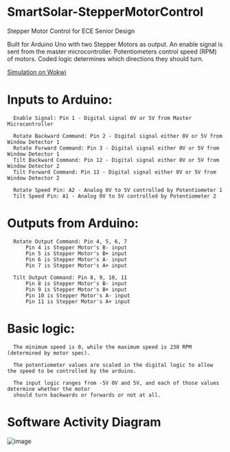 # SmartSolar-StepperMotorControl
Stepper Motor Control for ECE Senior Design 

Built for Arduino Uno with two Stepper Motors as output. An enable signal is sent from the master microcontroller. Potentiometers control speed (RPM) of motors. Coded logic determines which directions they should turn. 

[Simulation on Wokwi](https://wokwi.com/projects/356667885699627009)

# Inputs to Arduino: 
      Enable Signal: Pin 1 - Digital signal 0V or 5V from Master Microcontroller 

      Rotate Backward Command: Pin 2 - Digital signal either 0V or 5V from Window Detector 1
      Rotate Forward Command: Pin 3 - Digital signal either 0V or 5V from Window Detector 1
      Tilt Backward Command: Pin 12 - Digital signal either 0V or 5V from Window Detector 2
      Tilt Forward Command: Pin 13 - Digital signal either 0V or 5V from Window Detector 2

      Rotate Speed Pin: A2 - Analog 0V to 5V controlled by Potentiometer 1
      Tilt Speed Pin: A1 - Analog 0V to 5V controlled by Potentiometer 2

# Outputs from Arduino:
      Rotate Output Command: Pin 4, 5, 6, 7
          Pin 4 is Stepper Motor's B- input
          Pin 5 is Stepper Motor's B+ input
          Pin 6 is Stepper Motor's A- input
          Pin 7 is Stepper Motor's A+ input

      Tilt Output Command: Pin 8, 9, 10, 11
          Pin 8 is Stepper Motor's B- input
          Pin 9 is Stepper Motor's B+ input
          Pin 10 is Stepper Motor's A- input
          Pin 11 is Stepper Motor's A+ input
    
# Basic logic: 
      The minimum speed is 0, while the maximum speed is 230 RPM (determined by motor spec). 
      
      The potentiometer values are scaled in the digital logic to allow the speed to be controlled by the arduino.
      
      The input logic ranges from -5V 0V and 5V, and each of those values determine whether the motor 
      should turn backwards or forwards or not at all. 
      
# Software Activity Diagram
![image](https://user-images.githubusercontent.com/125402985/219469035-9ea51fa5-d149-4272-99ea-b112979ef72c.png)


